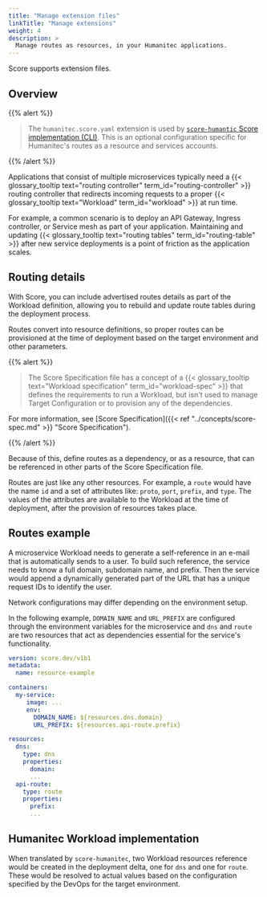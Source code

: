 ```yaml
---
title: "Manage extension files"
linkTitle: "Manage extensions"
weight: 4
description: >
  Manage routes as resources, in your Humanitec applications.
---
```


Score supports extension files.

## Overview

{{% alert %}}

> The `humanitec.score.yaml` extension is used by [`score-humantic` Score implementation (CLI)](https://github.com/score-spec/score-humanitec). This is an optional configuration specific for Humanitec's routes as a resource and services accounts.

{{% /alert %}}

<!-- Routes Management in Applications -->

Applications that consist of multiple microservices typically need a {{< glossary_tooltip text="routing controller" term_id="routing-controller" >}} routing controller that redirects incoming requests to a proper {{< glossary_tooltip text="Workload" term_id="workload" >}} at run time.

For example, a common scenario is to deploy an API Gateway, Ingress controller, or Service mesh as part of your application.
Maintaining and updating {{< glossary_tooltip text="routing tables" term_id="routing-table" >}} after new service deployments is a point of friction as the application scales.

## Routing details

With Score, you can include advertised routes details as part of the Workload definition, allowing you to rebuild and update route tables during the deployment process.

Routes convert into resource definitions, so proper routes can be provisioned at the time of deployment based on the target environment and other parameters.

{{% alert %}}

> The Score Specification file has a concept of a {{< glossary_tooltip text="Workload specification" term_id="workload-spec" >}} that defines the requirements to run a Workload, but isn't used to manage Target Configuration or to provision any of the dependencies.

For more information, see [Score Specification]({{< ref "../concepts/score-spec.md" >}} "Score Specification").

{{% /alert %}}

Because of this, define routes as a dependency, or as a resource, that can be referenced in other parts of the Score Specification file.

Routes are just like any other resources. For example, a `route` would have the name `id` and a set of attributes like: `proto`, `port`, `prefix`, and `type`.
The values of the attributes are available to the Workload at the time of deployment, after the provision of resources takes place.

## Routes example

A microservice Workload needs to generate a self-reference in an e-mail that is automatically sends to a user.
To build such reference, the service needs to know a full domain, subdomain name, and prefix. Then the service would append a dynamically generated part of the URL that has a unique request IDs to identify the user.

Network configurations may differ depending on the environment setup.

In the following example, `DOMAIN_NAME` and `URL_PREFIX` are configured through the environment variables for the microservice and `dns` and `route` are two resources that act as dependencies essential for the service's functionality.

```yaml
version: score.dev/v1b1
metadata:
  name: resource-example

containers:
  my-service:
     image: ...
     env:
       DOMAIN_NAME: ${resources.dns.domain}
       URL_PREFIX: ${resources.api-route.prefix}

resources:
  dns:
    type: dns
    properties:
      domain:
      ...
  api-route:
    type: route
    properties:
      prefix:
      ...
```

## Humanitec Workload implementation

When translated by `score-humanitec`, two Workload resources reference would be created in the deployment delta, one for `dns` and one for `route`. These would be resolved to actual values based on the configuration specified by the DevOps for the target environment.
